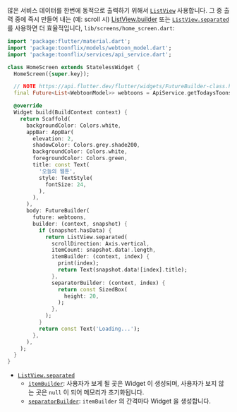 많은 서비스 데이터를 한번에 동적으로 출력하기 위해서 [`ListView`](https://api.flutter.dev/flutter/widgets/ListView-class.html) 사용합니다. 그 중 출력 중에 즉시 만들어 내는 (예: scroll 시) [ListView.builder](https://api.flutter.dev/flutter/widgets/ListView/ListView.builder.html) 또는 [`ListView.separated`](https://api.flutter.dev/flutter/widgets/ListView/ListView.separated.html) 를 사용하면 더 효율적입니다, `lib/screens/home_screen.dart`:

```dart
import 'package:flutter/material.dart';
import 'package:toonflix/models/webtoon_model.dart';
import 'package:toonflix/services/api_service.dart';

class HomeScreen extends StatelessWidget {
  HomeScreen({super.key});

  // NOTE https://api.flutter.dev/flutter/widgets/FutureBuilder-class.html
  final Future<List<WebtoonModel>> webtoons = ApiService.getTodaysToons();

  @override
  Widget build(BuildContext context) {
    return Scaffold(
      backgroundColor: Colors.white,
      appBar: AppBar(
        elevation: 2,
        shadowColor: Colors.grey.shade200,
        backgroundColor: Colors.white,
        foregroundColor: Colors.green,
        title: const Text(
          '오늘의 웹툰',
          style: TextStyle(
            fontSize: 24,
          ),
        ),
      ),
      body: FutureBuilder(
        future: webtoons,
        builder: (context, snapshot) {
          if (snapshot.hasData) {
            return ListView.separated(
              scrollDirection: Axis.vertical,
              itemCount: snapshot.data!.length,
              itemBuilder: (context, index) {
                print(index);
                return Text(snapshot.data![index].title);
              },
              separatorBuilder: (context, index) {
                return const SizedBox(
                  height: 20,
                );
              },
            );
          }
          return const Text('Loading...');
        },
      ),
    );
  }
}

```

- [`ListView.separated`](https://api.flutter.dev/flutter/widgets/ListView/ListView.separated.html)
  - [`itemBuilder`](https://api.flutter.dev/flutter/widgets/NullableIndexedWidgetBuilder.html): 사용자가 보게 될 곳은 Widget 이 생성되며, 사용자가 보지 않는 곳은 `null` 이 되어 메모리가 초기화됩니다.
  - [`separatorBuilder`](https://api.flutter.dev/flutter/widgets/IndexedWidgetBuilder.html): `itemBuilder` 의 간격마다 Widget 을 생성합니다.
